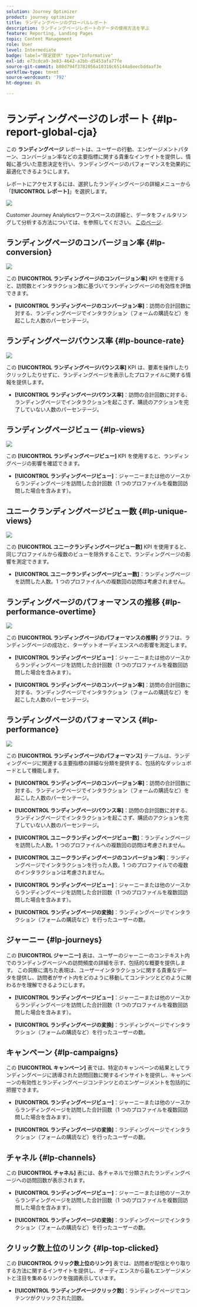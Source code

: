 ```yaml
---
solution: Journey Optimizer
product: journey optimizer
title: ランディングページのグローバルレポート
description: ランディングページレポートのデータの使用方法を学ぶ
feature: Reporting, Landing Pages
topic: Content Management
role: User
level: Intermediate
badge: label="限定提供" type="Informative"
exl-id: e73cdca9-3e83-4642-a2bb-d5453afa77fe
source-git-commit: b80d794f3782056a10310c65144a8eecbddaaf3e
workflow-type: tm+mt
source-wordcount: '792'
ht-degree: 4%

---
```


# ランディングページのレポート {#lp-report-global-cja}

この **ランディングページ** レポートは、ユーザーの行動、エンゲージメントパターン、コンバージョン率などの主要指標に関する貴重なインサイトを提供し、情報に基づいた意思決定を行い、ランディングページのパフォーマンスを効果的に最適化できるようにします。

レポートにアクセスするには、選択したランディングページの詳細メニューから「**[!UICONTROL レポート]**」を選択します。

![](assets/cja-lp.png)

Customer Journey Analyticsワークスペースの詳細と、データをフィルタリングして分析する方法については、を参照してください。 [このページ](https://experienceleague.adobe.com/en/docs/analytics-platform/using/cja-workspace/home).

## ランディングページのコンバージョン率 {#lp-conversion}

![](assets/cja-lp-conversion-rate.png)

この **[!UICONTROL ランディングページのコンバージョン率]** KPI を使用すると、訪問数とインタラクション数に基づいてランディングページの有効性を評価できます。

* **[!UICONTROL ランディングページのコンバージョン率]**：訪問の合計回数に対する、ランディングページでインタラクション（フォームの購読など）を起こした人数のパーセンテージ。

## ランディングページバウンス率 {#lp-bounce-rate}

![](assets/cja-lp-bounce-rate.png)

この **[!UICONTROL ランディングページバウンス率]** KPI は、要素を操作したりクリックしたりせずに、ランディングページを表示したプロファイルに関する情報を提供します。

* **[!UICONTROL ランディングページバウンス率]**：訪問の合計回数に対する、ランディングページでインタラクションを起こさず、購読のアクションを完了していない人数のパーセンテージ。

## ランディングページビュー {#lp-views}

![](assets/cja-lp-views.png)

この **[!UICONTROL ランディングページビュー]** KPI を使用すると、ランディングページの影響を確認できます。

* **[!UICONTROL ランディングページビュー]**：ジャーニーまたは他のソースからランディングページを訪問した合計回数（1 つのプロファイルを複数回訪問した場合を含みます）。

## ユニークランディングページビュー数 {#lp-unique-views}

![](assets/cja-lp-unique-views.png)

この **[!UICONTROL ユニークランディングページビュー数]** KPI を使用すると、同じプロファイルから複数のビューを除外することで、ランディングページの影響を測定できます。

* **[!UICONTROL ユニークランディングページビュー数]**：ランディングページを訪問した人数。1 つのプロファイルへの複数回の訪問は考慮されません。

## ランディングページのパフォーマンスの推移 {#lp-performance-overtime}

![](assets/cja-lp-performance-overtime.png)

この **[!UICONTROL ランディングページのパフォーマンスの推移]** グラフは、ランディングページの成功と、ターゲットオーディエンスへの影響を測定します。

* **[!UICONTROL ランディングページビュー]**：ジャーニーまたは他のソースからランディングページを訪問した合計回数（1 つのプロファイルを複数回訪問した場合を含みます）。

* **[!UICONTROL ランディングページのコンバージョン率]**：訪問の合計回数に対する、ランディングページでインタラクション（フォームの購読など）を起こした人数のパーセンテージ。

## ランディングページのパフォーマンス {#lp-performance}

![](assets/cja-lp-performance.png)

この **[!UICONTROL ランディングページのパフォーマンス]** テーブルは、ランディングページに関連する主要指標の詳細な分類を提供する、包括的なダッシュボードとして機能します。

* **[!UICONTROL ランディングページのコンバージョン率]**：訪問の合計回数に対する、ランディングページでインタラクション（フォームの購読など）を起こした人数のパーセンテージ。

* **[!UICONTROL ランディングページバウンス率]**：訪問の合計回数に対する、ランディングページでインタラクションを起こさず、購読のアクションを完了していない人数のパーセンテージ。

* **[!UICONTROL ユニークランディングページビュー数]**：ランディングページを訪問した人数。1 つのプロファイルへの複数回の訪問は考慮されません。

* **[!UICONTROL ユニークランディングページのコンバージョン率]**：ランディングページでインタラクションを行った人数。1 つのプロファイルでの複数のインタラクションは考慮されません。

* **[!UICONTROL ランディングページビュー]**：ジャーニーまたは他のソースからランディングページを訪問した合計回数（1 つのプロファイルを複数回訪問した場合を含みます）。

* **[!UICONTROL ランディングページの変換]**：ランディングページでインタラクション（フォームの購読など）を行ったユーザーの数。

## ジャーニー {#lp-journeys}

この **[!UICONTROL ジャーニー]** 表は、ユーザーのジャーニーのコンテキスト内でのランディングページへの訪問頻度の詳細を示す、包括的な概要を提供します。 この洞察に満ちた表現は、ユーザーインタラクションに関する貴重なデータを提供し、訪問者がサイト内をどのように移動してコンテンツとどのように関わるかを理解できるようにします。

* **[!UICONTROL ランディングページビュー]**：ジャーニーまたは他のソースからランディングページを訪問した合計回数（1 つのプロファイルを複数回訪問した場合を含みます）。

* **[!UICONTROL ランディングページの変換]**：ランディングページでインタラクション（フォームの購読など）を行ったユーザーの数。

## キャンペーン {#lp-campaigns}

この **[!UICONTROL キャンペーン]** 表では、特定のキャンペーンの結果としてランディングページに誘導された訪問回数に関するインサイトを提供し、キャンペーンの有効性とランディングページコンテンツとのエンゲージメントを包括的に把握できます。

* **[!UICONTROL ランディングページビュー]**：ジャーニーまたは他のソースからランディングページを訪問した合計回数（1 つのプロファイルを複数回訪問した場合を含みます）。

* **[!UICONTROL ランディングページの変換]**：ランディングページでインタラクション（フォームの購読など）を行ったユーザーの数。

## チャネル {#lp-channels}

この **[!UICONTROL チャネル]** 表には、各チャネルで分類されたランディングページへの訪問回数が表示されます。

* **[!UICONTROL ランディングページビュー]**：ジャーニーまたは他のソースからランディングページを訪問した合計回数（1 つのプロファイルを複数回訪問した場合を含みます）。

* **[!UICONTROL ランディングページの変換]**：ランディングページでインタラクション（フォームの購読など）を行ったユーザーの数。

## クリック数上位のリンク {#lp-top-clicked}

この **[!UICONTROL クリック数上位のリンク]** 表では、訪問者が配信とやり取りする方法に関するインサイトを提供し、オーディエンスから最もエンゲージメントと注目を集めるリンクを強調表示しています。

* **[!UICONTROL ランディングページクリック数]**：ランディングページでコンテンツがクリックされた回数。
